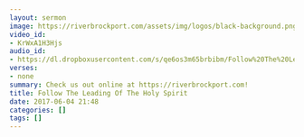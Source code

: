 ```yaml
---
layout: sermon
image: https://riverbrockport.com/assets/img/logos/black-background.png
video_id:
- KrWxA1H3Hjs
audio_id:
- https://dl.dropboxusercontent.com/s/qe6os3m65brbibm/Follow%20The%20Leading%20Of%20The%20Holy%20Spirit.mp3?dl=0
verses:
- none
summary: Check us out online at https://riverbrockport.com!
title: Follow The Leading Of The Holy Spirit
date: 2017-06-04 21:48
categories: []
tags: []
---
```

